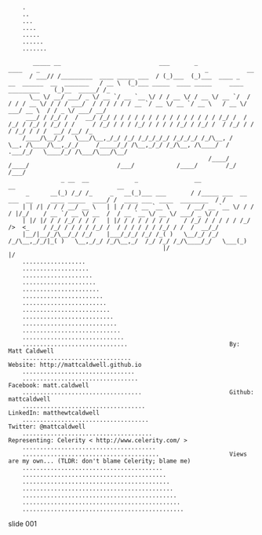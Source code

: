         .
        ..
        ...
        ....
        .....
        ......
        .......

           _____ __                            ___       _                                          ____    _                                               _           __
          / ___// /_________  ____ _____ ___  / (_)___  (_)___  ____ _   __  ______  __  _______   / __ \  (_)___ _____  ____ _____     ____  _________    (_)__  _____/ /_
          \__ \/ __/ ___/ _ \/ __ `/ __ `__ \/ / / __ \/ / __ \/ __ `/  / / / / __ \/ / / / ___/  / / / / / / __ `/ __ \/ __ `/ __ \   / __ \/ ___/ __ \  / / _ \/ ___/ __/
         ___/ / /_/ /  /  __/ /_/ / / / / / / / / / / / / / / / /_/ /  / /_/ / /_/ / /_/ / /     / /_/ / / / /_/ / / / / /_/ / /_/ /  / /_/ / /  / /_/ / / /  __/ /__/ /_
        /____/\__/_/   \___/\__,_/_/ /_/ /_/_/_/_/ /_/_/_/ /_/\__, /   \__, /\____/\__,_/_/     /_____/_/ /\__,_/_/ /_/\__, /\____/  / .___/_/   \____/_/ /\___/\___/\__/
                                                             /____/   /____/                         /___/            /____/        /_/              /___/
                   _ __  __             _                __                                            __                             __
         _      __(_) /_/ /_     _   __(_)___ ___       / /_____ ___  __  ___  __     ____ _____  ____/ /  ____ ___  ____  ________  / /
        | | /| / / / __/ __ \   | | / / / __ `__ \     / __/ __ `__ \/ / / / |/_/    / __ `/ __ \/ __  /  / __ `__ \/ __ \/ ___/ _ \/ /
        | |/ |/ / / /_/ / / /   | |/ / / / / / / /    / /_/ / / / / / /_/ />  <_    / /_/ / / / / /_/ /  / / / / / / /_/ / /  /  __/_/
        |__/|__/_/\__/_/ /_/    |___/_/_/ /_/ /_( )   \__/_/ /_/ /_/\__,_/_/|_( )   \__,_/_/ /_/\__,_/  /_/ /_/ /_/\____/_/   \___(_)
                                                |/                            |/
        ..................
        ...................
        ....................
        .....................
        ......................
        .......................
        ........................
        .........................
        ..........................
        ...........................
        ............................
        .............................
        ..............................                             By: Matt Caldwell
        ...............................                            Website: http://mattcaldwell.github.io
        ................................
        .................................                          Facebook: matt.caldwell
        ..................................                         Github: mattcaldwell
        ...................................                        LinkedIn: matthewtcaldwell
        ....................................                       Twitter: @mattcaldwell
        .....................................                      Representing: Celerity < http://www.celerity.com/ >
        ......................................
        .......................................                    Views are my own... (TLDR: don't blame Celerity; blame me)
        ........................................
        .........................................
        ..........................................
        ...........................................
        ............................................
        .............................................
        ..............................................

















































































slide 001
